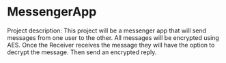 # MessengerApp
Project description: This project will be a messenger app that will send messages from one user to the other. 
All messages will be encrypted using AES. Once the Receiver receives the message they will have the option to decrypt the message. 
Then send an encrypted reply.
